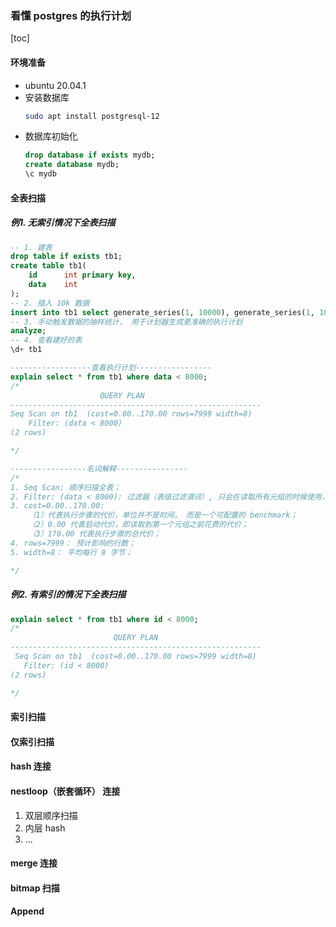 ### 看懂 postgres 的执行计划
[toc]
#### 环境准备
- ubuntu 20.04.1
- 安装数据库
    ```bash
    sudo apt install postgresql-12
    ```
- 数据库初始化
    ```sql
    drop database if exists mydb;
    create database mydb;
    \c mydb
    ```

#### 全表扫描
##### 例1. 无索引情况下全表扫描
```sql
-- 1. 建表
drop table if exists tb1;
create table tb1(
    id      int primary key, 
    data    int
);
-- 2. 插入 10k 数据
insert into tb1 select generate_series(1, 10000), generate_series(1, 10000);
-- 3. 手动触发数据的抽样统计， 用于计划器生成更准确的执行计划
analyze;
-- 4. 查看建好的表
\d+ tb1

------------------查看执行计划-----------------
explain select * from tb1 where data < 8000;
/*
                    QUERY PLAN                       
--------------------------------------------------------
Seq Scan on tb1  (cost=0.00..170.00 rows=7999 width=8)
    Filter: (data < 8000)
(2 rows)

*/

-----------------名词解释----------------
/*
1. Seq Scan: 顺序扫描全表；
2. Filter: (data < 8000): 过滤器（表级过滤谓词）, 只会在读取所有元组的时候使用， 并不会减少需要扫描的表页面数量；
3. cost=0.00..170.00:
    （1）代表执行步骤的代价，单位并不是时间， 而是一个可配置的 benchmark；
    （2）0.00 代表启动代价，即读取到第一个元组之前花费的代价；
    （3）170.00 代表执行步骤的总代价；
4. rows=7999： 预计影响的行数；
5. width=8： 平均每行 8 字节；

*/

```
##### 例2. 有索引的情况下全表扫描
```sql
explain select * from tb1 where id < 8000;
/*
                       QUERY PLAN                       
--------------------------------------------------------
 Seq Scan on tb1  (cost=0.00..170.00 rows=7999 width=8)
   Filter: (id < 8000)
(2 rows)

*/

```


#### 索引扫描

#### 仅索引扫描

#### hash 连接

#### nestloop（嵌套循环） 连接
 1. 双层顺序扫描
 2. 内层 hash
 3. ...

#### merge 连接

#### bitmap 扫描

#### Append
